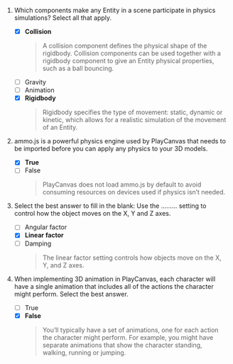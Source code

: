 1. Which components make any Entity in a scene participate in physics simulations? Select all that apply.

   - [x] **Collision**
     > A collision component defines the physical shape of the rigidbody. Collision components can be used together with a rigidbody component to give an Entity physical properties, such as a ball bouncing.
   - [ ] Gravity
   - [ ] Animation
   - [x] **Rigidbody**
     > Rigidbody specifies the type of movement: static, dynamic or kinetic, which allows for a realistic simulation of the movement of an Entity.

2. ammo.js is a powerful physics engine used by PlayCanvas that needs to be imported before you can apply any physics to your 3D models.

   - [x] **True**
   - [ ] False
     > PlayCanvas does not load ammo.js by default to avoid consuming resources on devices used if physics isn’t needed.

3. Select the best answer to fill in the blank: Use the ......... setting to control how the object moves on the X, Y and Z axes.

   - [ ] Angular factor
   - [x] **Linear factor**
   - [ ] Damping
     > The linear factor setting controls how objects move on the X, Y, and Z axes.

4. When implementing 3D animation in PlayCanvas, each character will have a single animation that includes all of the actions the character might perform. Select the best answer.

   - [ ] True
   - [x] **False**
     > You’ll typically have a set of animations, one for each action the character might perform. For example, you might have separate animations that show the character standing, walking, running or jumping.

